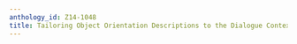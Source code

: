 ```yaml
---
anthology_id: Z14-1048
title: Tailoring Object Orientation Descriptions to the Dialogue Context
---
```

